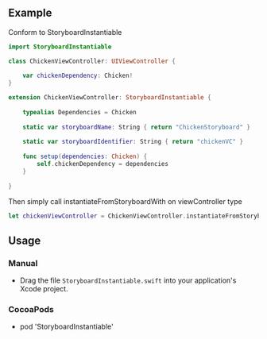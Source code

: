 ## Example

Conform to StoryboardInstantiable

``` swift
import StoryboardInstantiable

class ChickenViewController: UIViewController {
    
    var chickenDependency: Chicken!
}

extension ChickenViewController: StoryboardInstantiable {
    
    typealias Dependencies = Chicken
    
    static var storyboardName: String { return "ChickenStoryboard" }
    
    static var storyboardIdentifier: String { return "chickenVC" }
    
    func setup(dependencies: Chicken) {
        self.chickenDependency = dependencies
    }
    
}
```

Then simply call instantiateFromStoryboardWith on viewController type

``` swift
let chickenViewController = ChickenViewController.instantiateFromStoryboardWith(dependencies: Chicken())
```

## Usage

### Manual

- Drag the file `StoryboardInstantiable.swift` into your application's Xcode project.

### CocoaPods

- pod 'StoryboardInstantiable'
